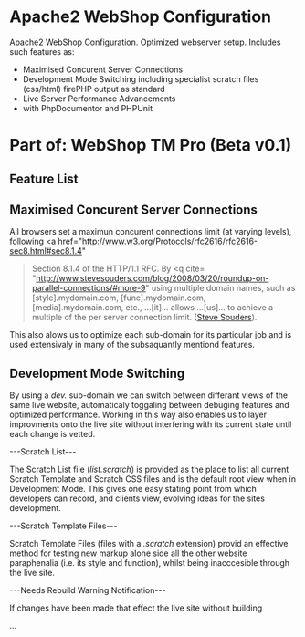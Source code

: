 Apache2 WebShop Configuration
=============================

Apache2 WebShop Configuration. Optimized webserver setup.
 Includes such features as:
 - Maximised Concurent Server Connections
 - Development Mode Switching
     including specialist scratch files (css/html)
     firePHP output as standard
 - Live Server Performance Advancements
 - with PhpDocumentor and PHPUnit

Part of: WebShop TM Pro (Beta v0.1)
===================================

Feature List
------------

Maximised Concurent Server&nbsp;Connections
-------------------------------------------

All browsers set a maximun concurent connections limit (at varying levels),
following <a href="http://www.w3.org/Protocols/rfc2616/rfc2616-sec8.html#sec8.1.4"
>Section&nbsp;8.1.4 of the HTTP/1.1&nbsp;RFC</a>. By <q cite=
"http://www.stevesouders.com/blog/2008/03/20/roundup-on-parallel-connections/#more-9"
>using multiple domain names, such as [style].mydomain.com, [func].mydomain.com,
[media].mydomain.com, etc., &hellip;[it]&hellip; allows &hellip;[us]&hellip; to
achieve a multiple of the per server connection limit.</q> (<a href=
"http://www.stevesouders.com/">Steve&nbsp;Souders</a>).

This also alows us to optimize each sub-domain for its particular job and is used
extensivaly in many of the subsaquantly mentiond&nbsp;features.

Development&nbsp;Mode Switching
-------------------------------

By using a <em>dev.</em> sub-domain we can switch between differant views of
the same live website, automaticaly toggaling between debuging features and
optimized performance. Working in this way also enables us to layer improvments
onto the live site without interfering with its current state until each
change&nbsp;is&nbsp;vetted.

---Scratch List---

The Scratch List file (<em>list.scratch</em>) is provided as the
place to list all current Scratch Template and Scratch CSS files and is
the default root view when in Development Mode. This gives one easy
stating point from which developers can record, and clients view,
evolving ideas for the sites development.

---Scratch Template Files---

Scratch Template Files (files with a <em>.scratch</em> extension)
provid an effective method for testing new markup alone side all the
other website paraphenalia (i.e. its style and function), whilst being
inacccesible through the live site.

---Needs Rebuild Warning Notification---

If changes have been made that effect the live site without building

...
